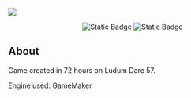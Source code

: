 <p>
  <img src = "https://i.ibb.co/7J2gnspn/f.png">
</p>

<p align = "center">
  <img alt="Static Badge" src="https://img.shields.io/badge/build-2024.11-brightgreen?style=flat&logo=gamemaker&logoColor=white&logoSize=auto&label=version&labelColor=%2377777&color=%237777FF&link=https%3A%2F%2Fgamemaker.io%2Fru%2Fdownload">
  <img alt="Static Badge" src="https://img.shields.io/badge/build-1.0-brightgreen?style=flat&logoSize=auto&label=game%20version&labelColor=%23777777&color=%237777FF&link=https%3A%2F%2Fsilp-i.itch.io%2Fmine-digger">



</p>

## About
<p>Game created in 72 hours on Ludum Dare 57.</p><p>Engine used: GameMaker</p>

